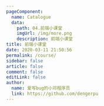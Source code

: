 ```yaml
---
pageComponent:
  name: Catalogue
  data:
    path: 04.前端小课堂
    imgUrl: /img/more.png
    description: 前端小课堂
title: 前端小课堂
date: 2020-03-11 21:50:56
permalink: /course/
sidebar: false
article: false
comment: false
editLink: false
author: 
  name: 爱写bug的小邓程序员
  link: https://github.com/dengerpu
---
```

